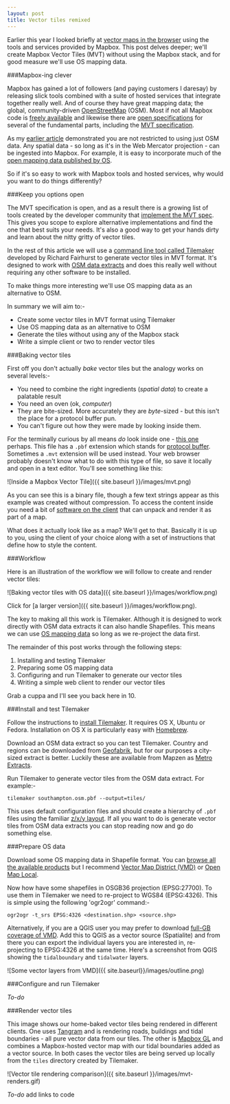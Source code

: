```yaml
---
layout: post
title: Vector tiles remixed
---
```

Earlier this year I looked briefly at [vector maps in the browser]({{site.baseurl}}/Vector-maps-in-the-browser) using the tools and services provided by Mapbox. This post delves deeper; we'll create Mapbox Vector Tiles (MVT) without using the Mapbox stack, and for good measure we'll use OS mapping data.

###Mapbox-ing clever

Mapbox has gained a lot of followers (and paying customers I daresay) by releasing slick tools combined with a suite of hosted services that integrate together really well. And of course they have great mapping data; the global, community-driven [OpenStreetMap](http://openstreetmap.org) (OSM). Most if not all Mapbox code is [freely available](https://github.com/mapbox) and likewise there are [open specifications](https://www.mapbox.com/developers/) for several of the fundamental parts, including the [MVT specification](https://www.mapbox.com/developers/vector-tiles/).

As my [earlier article]({{site.baseurl}}/Vector-maps-in-the-browser) demonstrated you are not restricted to using just OSM data. Any spatial data - so long as it's in the Web Mercator projection - can be ingested into Mapbox. For example, it is easy to incorporate much of the [open mapping data published by OS](https://www.ordnancesurvey.co.uk/business-and-government/products/opendata-products-grid.html).

So if it's so easy to work with Mapbox tools and hosted services, why would you want to do things differently?

###Keep you options open

The MVT specification is open, and as a result there is a growing list of tools created by the developer community that [implement the MVT spec](https://github.com/mapbox/awesome-vector-tiles). This gives you scope to explore alternative implementations and find the one that best suits your needs. It's also a good way to get your hands dirty and learn about the nitty gritty of vector tiles.

In the rest of this article we will use a [command line tool called Tilemaker](http://blog.systemed.net/post/13) developed by Richard Fairhurst to generate vector tiles in MVT format. It's designed to work with [OSM data extracts](http://download.geofabrik.de) and does this really well without requiring any other software to be installed.

To make things more interesting we'll use OS mapping data as an alternative to OSM.

In summary we will aim to:-

* Create some vector tiles in MVT format using Tilemaker
* Use OS mapping data as an alternative to OSM
* Generate the tiles without using any of the Mapbox stack
* Write a simple client or two to render vector tiles

###Baking vector tiles

First off you don't actually _bake_ vector tiles but the analogy works on several levels:-

* You need to combine the right ingredients (_spatial data_) to create a palatable result
* You need an oven (ok, _computer_)
* They are bite-sized. More accurately they are _byte_-sized - but this isn't the place for a protocol buffer pun.
* You can't figure out how they were made by looking inside them.

For the terminally curious by all means _do_ look inside one - [this one]({{site.baseurl}}/resources/example.pbf) perhaps. This file has a `.pbf` extension which stands for [protocol buffer](https://developers.google.com/protocol-buffers/?hl=en). Sometimes a `.mvt` extension will be used instead. Your web browser probably doesn't know what to do with this type of file, so save it locally and open in a text editor. You'll see something like this:

![Inside a Mapbox Vector Tile]({{ site.baseurl }}/images/mvt.png)

As you can see this is a binary file, though a few text strings appear as this example was created without compression. To access the content inside you need a bit of [software on the client](https://github.com/mapbox/awesome-vector-tiles#clients) that can unpack and render it as part of a map.

What does it actually look like as a map? We'll get to that. Basically it is up to you, using the client of your choice along with a set of instructions that define how to style the content.

###Workflow

Here is an illustration of the workflow we will follow to create and render vector tiles:

![Baking vector tiles with OS data]({{ site.baseurl }}/images/workflow.png)

Click for [a larger version]({{ site.baseurl }}/images/workflow.png).

The key to making all this work is Tilemaker. Although it is designed to work directly with OSM data extracts it can also handle Shapefiles. This means we can use [OS mapping data](https://www.ordnancesurvey.co.uk/business-and-government/products/opendata-products-grid.html) so long as we re-project the data first.

The remainder of this post works through the following steps:

1. Installing and testing Tilemaker
2. Preparing some OS mapping data
3. Configuring and run Tilemaker to generate our vector tiles
4. Writing a simple web client to render our vector tiles

Grab a cuppa and I'll see you back here in 10.

###Install and test Tilemaker

Follow the instructions to [install Tilemaker](https://github.com/systemed/tilemaker#installing). It requires OS X, Ubuntu or Fedora. Installation on OS X is particularly easy with [Homebrew](http://brew.sh).

Download an OSM data extract so you can test Tilemaker. Country and regions can be downloaded from [Geofabrik](http://download.geofabrik.de), but for our purposes a city-sized extract is better. Luckily these are available from Mapzen as [Metro Extracts](https://mapzen.com/data/metro-extracts/).

Run Tilemaker to generate vector tiles from the OSM data extract. For example:-

    tilemaker southampton.osm.pbf --output=tiles/

This uses default configuration files and should create a hierarchy of `.pbf` files using the familiar [z/x/y layout](https://www.mapbox.com/help/how-web-maps-work/#tiles-and-zoom-levels). If all you want to do is generate vector tiles from OSM data extracts you can stop reading now and go do something else.

###Prepare OS data

Download some OS mapping data in Shapefile format. You can [browse all the available products](https://www.ordnancesurvey.co.uk/business-and-government/products/opendata-products-grid.html) but I recommend [Vector Map District (VMD)](https://www.ordnancesurvey.co.uk/business-and-government/products/vectormap-district.html) or [Open Map Local](https://www.ordnancesurvey.co.uk/business-and-government/products/os-open-map-local.html).

Now how have some shapefiles in OSGB36 projection (EPSG:27700). To use them in Tilemaker we need to re-project to WGS84 (EPSG:4326). This is simple using the following 'ogr2ogr' command:-

    ogr2ogr -t_srs EPSG:4326 <destination.shp> <source.shp>

Alternatively, if you are a QGIS user you may prefer to download [full-GB coverage of VMD](https://twitter.com/lutraconsulting/status/663995800058527744). Add this to QGIS as a vector source (Spatialite) and from there you can export the individual layers you are interested in, re-projecting to EPSG:4326 at the same time. Here's a screenshot from QGIS showing the `tidalboundary` and `tidalwater` layers.

![Some vector layers from VMD]({{ site.baseurl}}/images/outline.png)

###Configure and run Tilemaker

*To-do*

###Render vector tiles

This image shows our home-baked vector tiles being rendered in different clients. One uses [Tangram](http://mapzen.com/tangram) and is rendering roads, buildings and tidal boundaries - all pure vector data from our tiles. The other is [Mapbox GL](https://www.mapbox.com/mapbox-gl-js/examples/) and combines a Mapbox-hosted vector map with our tidal boundaries added as a vector source. In both cases the vector tiles are being served up locally from the `tiles` directory created by Tilemaker.

![Vector tile rendering comparison]({{ site.baseurl }}/images/mvt-renders.gif)

*To-do* add links to code
